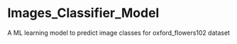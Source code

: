 # Images_Classifier_Model
A ML learning model to predict image classes for oxford_flowers102 dataset
